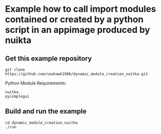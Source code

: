 # Example how to call import modules contained or created by a python script in an appimage produced by nuikta

## Get this example repository
```shell
git clone https://github.com/seahawk1986/dynamic_module_creation_nuitka.git
```

Python Module Requirements:
```
nuitka
pysimplegui
```

## Build and run the example
```shell
cd dynamic_module_creation_nuitka
./run
```
